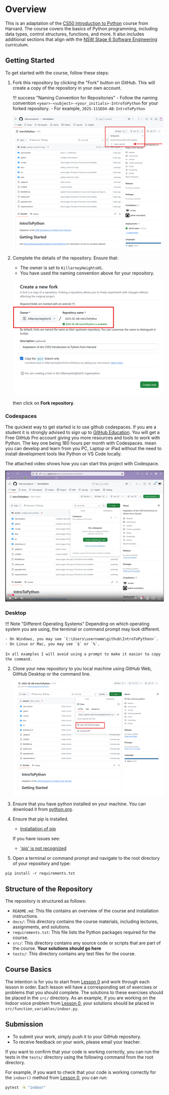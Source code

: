 # Overview

This is an adaptation of the [CS50 Introduction to Python](https://cs50.harvard.edu/python/2022/) course from Harvard. The course covers the basics of Python programming, including data types, control structures, functions, and more. It also includes additional sections that align with the [NSW Stage 6 Software Engineering](https://curriculum.nsw.edu.au/learning-areas/tas/software-engineering-11-12-2022/overview) curriculum.

## Getting Started

To get started with the course, follow these steps:

1. Fork this repository by clicking the "Fork" button on GitHub. This will create a copy of the repository in your own account.


    !!! success "Naming Convention for Repositories"
        - Follow the naming convention `<year>-<subject>-<your_initials>-IntroToPython` for your forked repository.
        - For example, `2025-11SEO4-AB-IntroToPython`

    ![Creating a Fork](./images/creating_a_fork.png)

2. Complete the details of the repository. Ensure that:
    - The owner is set to `KillarneyHeightsHS`.
    - You have used the naming convention above for your repository.

    ![GitHub Repository Details](./images/fork_the_repo.png)

    then click on **Fork repository**.

### Codespaces
The quickest way to get started is to use github codespaces. If you are a student it is strongly advised to sign up to [GitHub Education](https://education.github.com/discount_requests/application?type=student). You will get a Free GitHub Pro account giving you more resources and tools to work with Python. The key one being 180 hours per month with Codespaces. mean you can develop and learn from you PC, Laptop or iPad without the need to install development tools like Python or VS Code locally.

The attached video shows how you can start this project with Codespace.

[![Codespaces](./images/codespaces.png)](https://youtu.be/RFZ22h48v30)

### Desktop

!!! Note "Different Operating Systems"
    Depending on which operating system you are using, the terminal or command prompt may look different.

    - On Windows, you may see `C:\Users\username\github\IntroToPython>`.
    - On Linux or Mac, you may see `$` or `%`.

    In all examples I will avoid using a prompt to make it easier to copy the command.


2. Clone your new repository to you local machine using GitHub Web, GitHub Desktop or the command line.

    ![Clone Repository](./images/open_with_desktop.png)

3. Ensure that you have python installed on your machine. You can download it from [python.org](https://www.python.org/downloads/).

4. Ensure that pip is installed.
    - [Installation of pip](https://pip.pypa.io/en/stable/installation/)
    
    If you have issues see: 
    
    - ['pip' is not recognized](https://builtin.com/software-engineering-perspectives/pip-command-not-found)

4. Open a terminal or command prompt and navigate to the root directory of your repository and type:

```
pip install -r requirements.txt
```

## Structure of the Repository

The repository is structured as follows:

- `README.md`: This file contains an overview of the course and installation instructions.
- `docs/`: This directory contains the course materials, including lectures, assignments, and solutions.
- `requirements.txt`: This file lists the Python packages required for the course.
- `src/`: This directory contains any source code or scripts that are part of the course. **Your solutions should go here**
- `tests/`: This directory contains any test files for the course.

## Course Basics

The intention is for you to start from [Lesson 0](./0.%20Functions_Variables/index.md) and work through each lesson in order. Each lesson will have a corresponding set of exercises or problems that you should complete. The solutions to these exercises should be placed in the `src/` directory. As an example, if you are working on the Indoor voice problem from [Lesson 0](./0.%20Functions_Variables/Exercises/problem1.md), your solutions should be placed in `src/function_variables/indoor.py`.

## Submission

- To submit your work, simply push it to your GitHub repository. 
- To receive feedback on your work, please email your teacher.

If you want to confirm that your code is working correctly, you can run the tests in the `tests/` directory using the following command from the root directory.

For example, if you want to check that your code is working correctly for the `indoor()` method from [Lesson 0](./0.%20Functions_Variables/Exercises/problem1.md), you can run:

```bash
pytest -k "indoor"
```




















